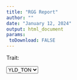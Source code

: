 ```yaml
---
title: "RGG Report"
author: ""
date: "January 12, 2024"
output: html_document
params:
 toDownload: FALSE
---
```






<!-- END of setup chunk -->







<!--html_preserve--><div class="datatables html-widget html-widget-output shiny-report-size html-fill-item" id="rggApp_1-out9a27f397970c22dc" style="width:100%;height:auto;"></div><!--/html_preserve-->

<!--html_preserve--><div class="form-group shiny-input-container">
<label class="control-label" id="rggApp_1-traitSta3-label" for="rggApp_1-traitSta3">Trait:</label>
<div>
<select id="rggApp_1-traitSta3" class="shiny-input-select"><option value="YLD_TON" selected>YLD_TON</option></select>
<script type="application/json" data-for="rggApp_1-traitSta3" data-nonempty="">{"plugins":["selectize-plugin-a11y"]}</script>
</div>
</div><!--/html_preserve-->

<!--html_preserve--><div class="plotly html-widget html-widget-output shiny-report-size shiny-report-theme html-fill-item" id="rggApp_1-outef377e08500ceb7c" style="width:100%;height:400px;"></div><!--/html_preserve-->
